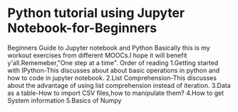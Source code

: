 # Python tutorial using Jupyter Notebook-for-Beginners
Beginners Guide to Jupyter notebook and Python
Basically this is my workout exercises from different MOOCs.I hope it will benefit y'all.Rememeber,"One step at a time".
Order of reading
1.Getting started with IPython-This discusses about about basic operations in python and how to code in jupyter notebook.
2.List Comprehension-This discusses about the advantage of using list comprehension instead of iteration. 
3.Data as a table-How to import CSV files,how to manipulate them?
4.How to get System information
5.Basics of Numpy

